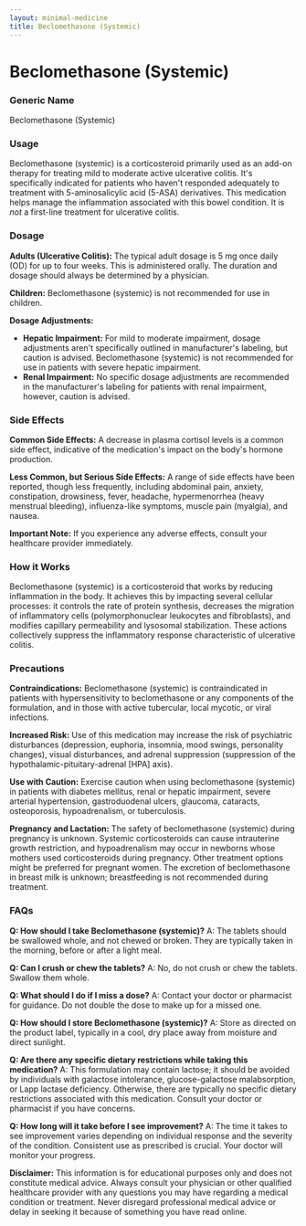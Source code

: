 ```yaml
---
layout: minimal-medicine
title: Beclomethasone (Systemic)
---
```


# Beclomethasone (Systemic)
### Generic Name
Beclomethasone (Systemic)

### Usage
Beclomethasone (systemic) is a corticosteroid primarily used as an add-on therapy for treating mild to moderate active ulcerative colitis.  It's specifically indicated for patients who haven't responded adequately to treatment with 5-aminosalicylic acid (5-ASA) derivatives.  This medication helps manage the inflammation associated with this bowel condition.  It is *not* a first-line treatment for ulcerative colitis.

### Dosage

**Adults (Ulcerative Colitis):** The typical adult dosage is 5 mg once daily (OD) for up to four weeks.  This is administered orally.  The duration and dosage should always be determined by a physician.


**Children:** Beclomethasone (systemic) is not recommended for use in children.

**Dosage Adjustments:**

* **Hepatic Impairment:**  For mild to moderate impairment, dosage adjustments aren't specifically outlined in manufacturer's labeling, but caution is advised.  Beclomethasone (systemic) is not recommended for use in patients with severe hepatic impairment.
* **Renal Impairment:** No specific dosage adjustments are recommended in the manufacturer's labeling for patients with renal impairment, however, caution is advised.

### Side Effects

**Common Side Effects:**  A decrease in plasma cortisol levels is a common side effect, indicative of the medication's impact on the body's hormone production.

**Less Common, but Serious Side Effects:**  A range of side effects have been reported, though less frequently, including abdominal pain, anxiety, constipation, drowsiness, fever, headache, hypermenorrhea (heavy menstrual bleeding), influenza-like symptoms, muscle pain (myalgia), and nausea.

**Important Note:** If you experience any adverse effects, consult your healthcare provider immediately.


### How it Works

Beclomethasone (systemic) is a corticosteroid that works by reducing inflammation in the body.  It achieves this by impacting several cellular processes: it controls the rate of protein synthesis, decreases the migration of inflammatory cells (polymorphonuclear leukocytes and fibroblasts), and modifies capillary permeability and lysosomal stabilization. These actions collectively suppress the inflammatory response characteristic of ulcerative colitis.


### Precautions

**Contraindications:** Beclomethasone (systemic) is contraindicated in patients with hypersensitivity to beclomethasone or any components of the formulation, and in those with active tubercular, local mycotic, or viral infections.

**Increased Risk:** Use of this medication may increase the risk of psychiatric disturbances (depression, euphoria, insomnia, mood swings, personality changes), visual disturbances, and adrenal suppression (suppression of the hypothalamic-pituitary-adrenal [HPA] axis).

**Use with Caution:** Exercise caution when using beclomethasone (systemic) in patients with diabetes mellitus, renal or hepatic impairment, severe arterial hypertension, gastroduodenal ulcers, glaucoma, cataracts, osteoporosis, hypoadrenalism, or tuberculosis.


**Pregnancy and Lactation:** The safety of beclomethasone (systemic) during pregnancy is unknown. Systemic corticosteroids can cause intrauterine growth restriction, and hypoadrenalism may occur in newborns whose mothers used corticosteroids during pregnancy. Other treatment options might be preferred for pregnant women.  The excretion of beclomethasone in breast milk is unknown; breastfeeding is not recommended during treatment.


### FAQs

**Q: How should I take Beclomethasone (systemic)?**
A:  The tablets should be swallowed whole, and not chewed or broken. They are typically taken in the morning, before or after a light meal.

**Q: Can I crush or chew the tablets?**
A: No, do not crush or chew the tablets. Swallow them whole.

**Q: What should I do if I miss a dose?**
A: Contact your doctor or pharmacist for guidance.  Do not double the dose to make up for a missed one.

**Q: How should I store Beclomethasone (systemic)?**
A: Store as directed on the product label, typically in a cool, dry place away from moisture and direct sunlight.

**Q: Are there any specific dietary restrictions while taking this medication?**
A: This formulation may contain lactose; it should be avoided by individuals with galactose intolerance, glucose-galactose malabsorption, or Lapp lactase deficiency. Otherwise, there are typically no specific dietary restrictions associated with this medication.  Consult your doctor or pharmacist if you have concerns.

**Q: How long will it take before I see improvement?**
A:  The time it takes to see improvement varies depending on individual response and the severity of the condition. Consistent use as prescribed is crucial.  Your doctor will monitor your progress.

**Disclaimer:** This information is for educational purposes only and does not constitute medical advice. Always consult your physician or other qualified healthcare provider with any questions you may have regarding a medical condition or treatment.  Never disregard professional medical advice or delay in seeking it because of something you have read online.
